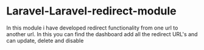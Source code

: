 # Laravel-Laravel-redirect-module
In this module i have developed redirect functionality from one url to another url. In this you can find the dashboard add all the redirect URL's and can update, delete and disable 
